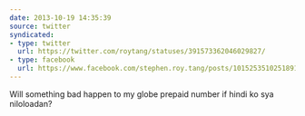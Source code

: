 ```yaml
---
date: 2013-10-19 14:35:39
source: twitter
syndicated:
- type: twitter
  url: https://twitter.com/roytang/statuses/391573362046029827/
- type: facebook
  url: https://www.facebook.com/stephen.roy.tang/posts/10152535102518912
---
```


Will something bad happen to my globe prepaid number if hindi ko sya niloloadan?